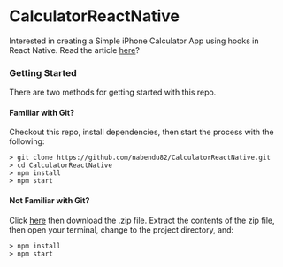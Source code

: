 # CalculatorReactNative
Interested in creating a Simple iPhone Calculator App using hooks in React Native. Read the article [here](https://medium.com/@nabendu82/simple-iphone-calculator-app-using-hooks-in-react-native-aea15e43385)?

### Getting Started

There are two methods for getting started with this repo.

#### Familiar with Git?
Checkout this repo, install dependencies, then start the process with the following:

```
> git clone https://github.com/nabendu82/CalculatorReactNative.git
> cd CalculatorReactNative
> npm install
> npm start
```

#### Not Familiar with Git?
Click [here](https://github.com/nabendu82/CalculatorReactNative/archive/master.zip) then download the .zip file.  Extract the contents of the zip file, then open your terminal, change to the project directory, and:

```
> npm install
> npm start
```

